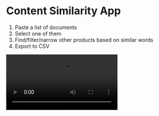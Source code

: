 
# Content Similarity App

1. Paste a list of documents
2. Select one of them
3. Find/filter/narrow other products based on similar words
4. Export to CSV

![App overview](content_similarity_screen_grab.mov)
